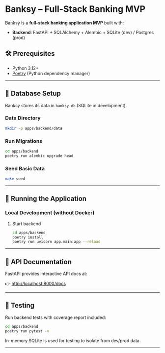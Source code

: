# Banksy – Full-Stack Banking MVP

Banksy is a **full-stack banking application MVP** built with:

* **Backend**: FastAPI + SQLAlchemy + Alembic + SQLite (dev) / Postgres (prod)

## 🛠️ Prerequisites

* Python 3.12+
* [Poetry](https://python-poetry.org/) (Python dependency manager)

---

## 💾 Database Setup

Banksy stores its data in `banksy.db` (SQLite in development).

### Data Directory

```bash
mkdir -p apps/backend/data
```

### Run Migrations

```bash
cd apps/backend
poetry run alembic upgrade head
```

### Seed Basic Data

```bash
make seed
```
---

## 🚀 Running the Application

### Local Development (without Docker)

1. Start backend

   ```bash
   cd apps/backend
   poetry install
   poetry run uvicorn app.main:app --reload
   ```

---

## 📖 API Documentation

FastAPI provides interactive API docs at:

👉 [http://localhost:8000/docs](http://localhost:8000/docs)

---

## 🧪 Testing

Run backend tests with coverage report included:

```bash
cd apps/backend
poetry run pytest -v
```

In-memory SQLite is used for testing to isolate from dev/prod data.

---

